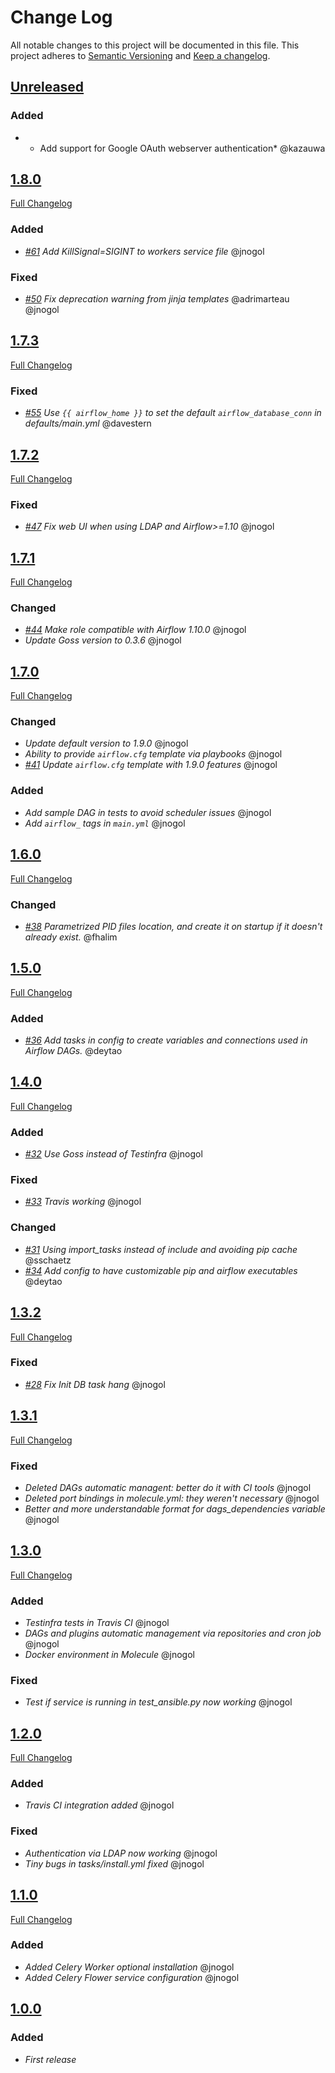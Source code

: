 # Change Log
All notable changes to this project will be documented in this file.
This project adheres to [Semantic Versioning](http://semver.org/) and [Keep a changelog](https://github.com/olivierlacan/keep-a-changelog).

## [Unreleased](https://github.com/idealista/airflow-role/tree/develop)
### Added
- * Add support for Google OAuth webserver authentication* @kazauwa

## [1.8.0](https://github.com/idealista/airflow-role/tree/1.8.0)
[Full Changelog](https://github.com/idealista/airflow-role/compare/1.7.3...1.8.0)
### Added
- *[#61](https://github.com/idealista/airflow-role/issues/61) Add KillSignal=SIGINT to workers service file* @jnogol
### Fixed
- *[#50](https://github.com/idealista/airflow-role/issues/50) Fix deprecation warning from jinja templates* @adrimarteau @jnogol

## [1.7.3](https://github.com/idealista/airflow-role/tree/1.7.3)
[Full Changelog](https://github.com/idealista/airflow-role/compare/1.7.2...1.7.3)
### Fixed
- *[#55](https://github.com/idealista/airflow-role/pull/55) Use `{{ airflow_home }}` to set the default `airflow_database_conn` in defaults/main.yml* @davestern

## [1.7.2](https://github.com/idealista/airflow-role/tree/1.7.2)
[Full Changelog](https://github.com/idealista/airflow-role/compare/1.7.1...1.7.2)
### Fixed
- *[#47](https://github.com/idealista/airflow-role/issues/47) Fix web UI when using LDAP and Airflow>=1.10* @jnogol

## [1.7.1](https://github.com/idealista/airflow-role/tree/1.7.1)
[Full Changelog](https://github.com/idealista/airflow-role/compare/1.7.0...1.7.1)
### Changed
- *[#44](https://github.com/idealista/airflow-role/issues/44) Make role compatible with Airflow 1.10.0* @jnogol
- *Update Goss version to 0.3.6* @jnogol

## [1.7.0](https://github.com/idealista/airflow-role/tree/1.7.0)
[Full Changelog](https://github.com/idealista/airflow-role/compare/1.6.0...1.7.0)
### Changed
- *Update default version to 1.9.0* @jnogol
- *Ability to provide `airflow.cfg` template via playbooks* @jnogol
- *[#41](https://github.com/idealista/airflow-role/issues/41) Update `airflow.cfg` template with 1.9.0 features* @jnogol

### Added
- *Add sample DAG in tests to avoid scheduler issues* @jnogol
- *Add `airflow_` tags in `main.yml`* @jnogol

## [1.6.0](https://github.com/idealista/airflow-role/tree/1.6.0)
[Full Changelog](https://github.com/idealista/airflow-role/compare/1.5.0...1.6.0)
### Changed
- *[#38](https://github.com/idealista/airflow-role/pull/38) Parametrized PID files location, and create it on startup if it doesn't already exist.* @fhalim

## [1.5.0](https://github.com/idealista/airflow-role/tree/1.5.0)
[Full Changelog](https://github.com/idealista/airflow-role/compare/1.4.0...1.5.0)
### Added
- *[#36](https://github.com/idealista/airflow-role/issues/32) Add tasks in config to create variables and connections used in Airflow DAGs.* @deytao

## [1.4.0](https://github.com/idealista/airflow-role/tree/1.4.0)
[Full Changelog](https://github.com/idealista/airflow-role/compare/1.3.2...1.4.0)
### Added
- *[#32](https://github.com/idealista/airflow-role/issues/32) Use Goss instead of Testinfra* @jnogol

### Fixed
- *[#33](https://github.com/idealista/airflow-role/pull/33) Travis working* @jnogol

### Changed
- *[#31](https://github.com/idealista/airflow-role/pull/31) Using import_tasks instead of include and avoiding pip cache* @sschaetz
- *[#34](https://github.com/idealista/airflow-role/pull/34) Add config to have customizable pip and airflow executables* @deytao

## [1.3.2](https://github.com/idealista/airflow-role/tree/1.3.2)
[Full Changelog](https://github.com/idealista/airflow-role/compare/1.3.1...1.3.2)
### Fixed
- *[#28](https://github.com/idealista/airflow-role/issues/28) Fix Init DB task hang* @jnogol

## [1.3.1](https://github.com/idealista/airflow-role/tree/1.3.1)
[Full Changelog](https://github.com/idealista/airflow-role/compare/1.3.0...1.3.1)
### Fixed
- *Deleted DAGs automatic managent: better do it with CI tools* @jnogol
- *Deleted port bindings in molecule.yml: they weren't necessary* @jnogol
- *Better and more understandable format for dags_dependencies variable* @jnogol

## [1.3.0](https://github.com/idealista/airflow-role/tree/1.3.0)
[Full Changelog](https://github.com/idealista/airflow-role/compare/1.2.0...1.3.0)
### Added
- *Testinfra tests in Travis CI* @jnogol
- *DAGs and plugins automatic management via repositories and cron job* @jnogol
- *Docker environment in Molecule* @jnogol

### Fixed
- *Test if service is running in test_ansible.py now working* @jnogol

## [1.2.0](https://github.com/idealista/airflow-role/tree/1.2.0)
[Full Changelog](https://github.com/idealista/airflow-role/compare/1.1.0...1.2.0)
### Added
- *Travis CI integration added* @jnogol

### Fixed
- *Authentication via LDAP now working* @jnogol
- *Tiny bugs in tasks/install.yml fixed* @jnogol

## [1.1.0](https://github.com/idealista/airflow-role/tree/1.1.0)
[Full Changelog](https://github.com/idealista/airflow-role/compare/1.0.0...1.1.0)
### Added
- *Added Celery Worker optional installation* @jnogol
- *Added Celery Flower service configuration* @jnogol

## [1.0.0](https://github.com/idealista/airflow-role/tree/1.0.0)
### Added
- *First release*
